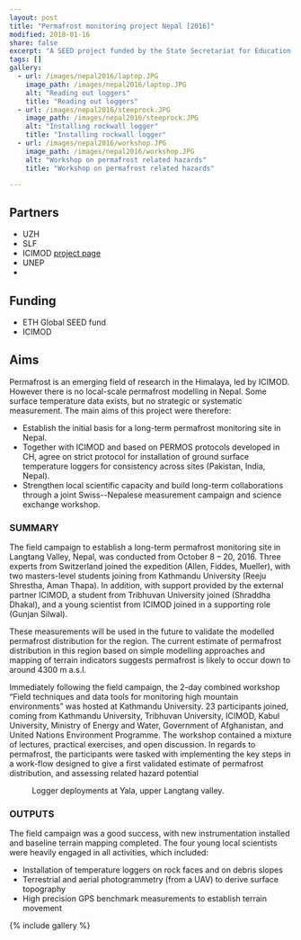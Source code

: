 ```yaml
---
layout: post
title: "Permafrost monitoring project Nepal [2016]"
modified: 2018-01-16
share: false
excerpt: "A SEED project funded by the State Secretariat for Education, Research and Innovation/ ETH "
tags: []
gallery:
  - url: /images/nepal2016/laptop.JPG
    image_path: /images/nepal2016/laptop.JPG
    alt: "Reading out loggers"
    title: "Reading out loggers"
  - url: /images/nepal2016/steeprock.JPG
    image_path: /images/nepal2016/steeprock.JPG
    alt: "Installing rockwall logger"
    title: "Installing rockwall logger"
  - url: /images/nepal2016/workshop.JPG
    image_path: /images/nepal2016/workshop.JPG
    alt: "Workshop on permafrost related hazards"
    title: "Workshop on permafrost related hazards"

---
```

## Partners
- UZH 
- SLF
- ICIMOD [project page](http://www.icimod.org/?q=25599)
- UNEP
- 

## Funding
- ETH Global SEED fund
- ICIMOD

## Aims
Permafrost is an emerging field of research in the Himalaya, led by ICIMOD. However there is no local-scale permafrost modelling in Nepal. Some surface temperature data exists, but no strategic or systematic measurement. The main aims of this project were therefore:

- Establish the initial basis for a long-term permafrost monitoring site in Nepal.
- Together with ICIMOD and based on PERMOS protocols developed in CH, agree on strict protocol for installation of ground surface temperature loggers for consistency across sites (Pakistan, India, Nepal).
- Strengthen local scientific capacity and build long-term collaborations through
a joint Swiss--Nepalese measurement campaign and science exchange workshop.

### SUMMARY

The field campaign to establish a long-term permafrost monitoring site in Langtang Valley, Nepal, was conducted from October 8 – 20, 2016.  Three experts from Switzerland joined the expedition (Allen, Fiddes, Mueller), with two masters-level students joining from Kathmandu University (Reeju Shrestha, Aman Thapa). In addition, with support provided by the external partner ICIMOD, a student from Tribhuvan University joined (Shraddha Dhakal), and a young scientist from ICIMOD joined in a supporting role (Gunjan Silwal).

These measurements will be used in the future to validate the modelled permafrost distribution for the region. The current estimate of permafrost distribution in this region based on simple modelling approaches and mapping of terrain indicators suggests permafrost is likely to occur down to around 4300 m a.s.l. 

Immediately following the field campaign, the 2-day combined workshop “Field techniques and data tools for monitoring high mountain environments” was hosted at Kathmandu University. 23 participants joined, coming from Kathmandu University, Tribhuvan University, ICIMOD, Kabul University, Ministry of Energy and Water, Government of Afghanistan, and United Nations Environment Programme. The workshop contained a mixture of lectures, practical exercises, and open discussion. In regards to permafrost, the participants were tasked with implementing the key steps in a work-flow designed to give a first validated estimate of permafrost distribution, and assessing related hazard potential


<figure>
  <img src="{{ site.url }}{{ site.baseurl }}/images/nepal2016/yala_overview.png" alt="">
  <figcaption>Logger deployments at Yala, upper Langtang valley.</figcaption>
</figure> 


### OUTPUTS
The field campaign was a good success, with new instrumentation installed and baseline terrain mapping completed. The four young local scientists were heavily engaged in all activities, which included:
- Installation of temperature loggers on rock faces and on debris slopes
- Terrestrial and aerial photogrammetry (from a UAV) to derive surface topography
- High precision GPS benchmark measurements to establish terrain movement

{% include gallery  %}
